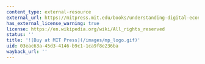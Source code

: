 ```yaml
---
content_type: external-resource
external_url: https://mitpress.mit.edu/books/understanding-digital-economy
has_external_license_warning: true
license: https://en.wikipedia.org/wiki/All_rights_reserved
status: ''
title: '![Buy at MIT Press](/images/mp_logo.gif)'
uid: 03eac63a-45d3-4146-b9c1-1ca9f8e236ba
wayback_url: ''
---
```


